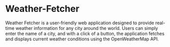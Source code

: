 # Weather-Fetcher
Weather Fetcher is a user-friendly web application designed to provide real-time weather information for any city around the world. Users can simply enter the name of a city, and with a click of a button, the application fetches and displays current weather conditions using the OpenWeatherMap API.
